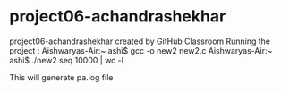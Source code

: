 # project06-achandrashekhar
project06-achandrashekhar created by GitHub Classroom
Running the project :
Aishwaryas-Air:~ ashi$ gcc -o new2 new2.c
Aishwaryas-Air:~ ashi$ ./new2 seq 10000 \| wc -l

This will generate pa.log file
